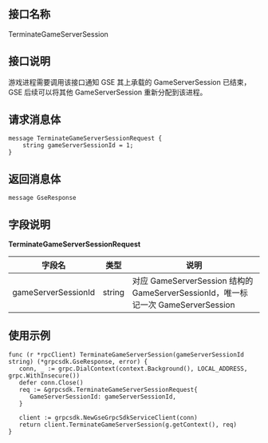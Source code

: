 
## 接口名称
TerminateGameServerSession 
<span id="TerminateGameServerSession"></span>


## 接口说明	

游戏进程需要调用该接口通知 GSE 其上承载的 GameServerSession 已结束，GSE 后续可以将其他 GameServerSession 重新分配到该进程。

## 请求消息体

```
message TerminateGameServerSessionRequest {
    string gameServerSessionId = 1;
}
```

## 返回消息体

```
message GseResponse 
```

## 字段说明

**TerminateGameServerSessionRequest**

| 字段名              | 类型   | 说明                                                         |
| ------------------- | ------ | ------------------------------------------------------------ |
| gameServerSessionId | string | 对应 GameServerSession 结构的 GameServerSessionId，唯一标记一次 GameServerSession |

## 使用示例

```
func (r *rpcClient) TerminateGameServerSession(gameServerSessionId string) (*grpcsdk.GseResponse, error) {
   conn, _ := grpc.DialContext(context.Background(), LOCAL_ADDRESS, grpc.WithInsecure())
   defer conn.Close()
   req := &grpcsdk.TerminateGameServerSessionRequest{
      GameServerSessionId: gameServerSessionId,
   }

   client := grpcsdk.NewGseGrpcSdkServiceClient(conn)
   return client.TerminateGameServerSession(g.getContext(), req)
}
```
